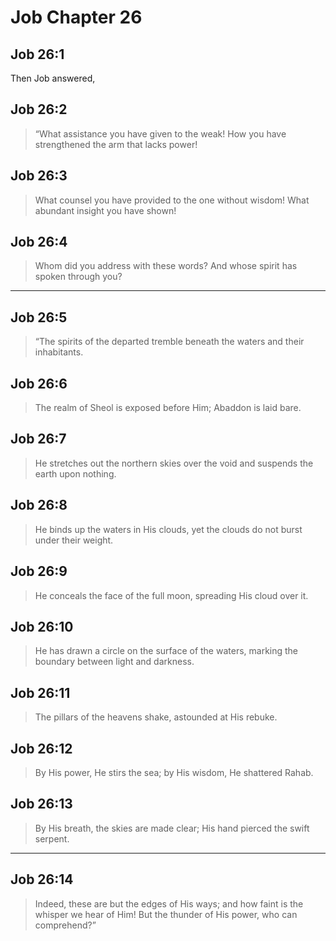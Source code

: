 # Job Chapter 26

## Job 26:1

Then Job answered,

## Job 26:2

> “What assistance you have given to the weak!
> How you have strengthened the arm that lacks power!

## Job 26:3

> What counsel you have provided to the one without wisdom!
> What abundant insight you have shown!

## Job 26:4

> Whom did you address with these words?
> And whose spirit has spoken through you?

---

## Job 26:5

> “The spirits of the departed tremble
> beneath the waters and their inhabitants.

## Job 26:6

> The realm of Sheol is exposed before Him;
> Abaddon is laid bare.

## Job 26:7

> He stretches out the northern skies over the void
> and suspends the earth upon nothing.

## Job 26:8

> He binds up the waters in His clouds,
> yet the clouds do not burst under their weight.

## Job 26:9

> He conceals the face of the full moon,
> spreading His cloud over it.

## Job 26:10

> He has drawn a circle on the surface of the waters,
> marking the boundary between light and darkness.

## Job 26:11

> The pillars of the heavens shake,
> astounded at His rebuke.

## Job 26:12

> By His power, He stirs the sea;
> by His wisdom, He shattered Rahab.

## Job 26:13

> By His breath, the skies are made clear;
> His hand pierced the swift serpent.

---

## Job 26:14

> Indeed, these are but the edges of His ways;
> and how faint is the whisper we hear of Him!
> But the thunder of His power, who can comprehend?”

